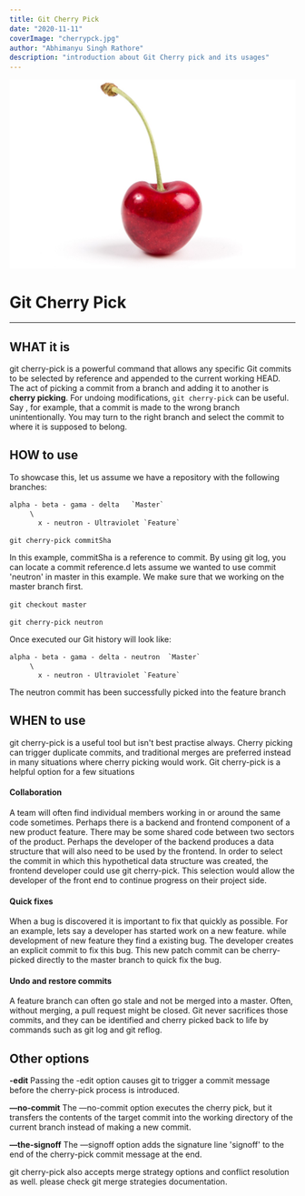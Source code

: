 ```yaml
---
title: Git Cherry Pick
date: "2020-11-11"
coverImage: "cherrypck.jpg"
author: "Abhimanyu Singh Rathore"
description: "introduction about Git Cherry pick and its usages"
---
```


![cherry](cherrypck.jpg)

# Git Cherry Pick
------------


## WHAT it is

git cherry-pick is a powerful command that allows any specific Git commits to be selected by reference and appended to the current working HEAD. The act of picking a commit from a branch and adding it to another is **cherry picking**. For undoing modifications, `git cherry-pick` can be useful. Say , for example, that a commit is made to the wrong branch unintentionally. You may turn to the right branch and select the commit to where it is supposed to belong. 


## HOW to use
To showcase this, let us assume we have a repository with the following branches:

    alpha - beta - gama - delta   `Master`
         \
           x - neutron - Ultraviolet `Feature`


`git cherry-pick commitSha`

In this example, commitSha is a reference to commit. By using git log, you can locate a commit reference.d lets assume we wanted to use commit 'neutron' in master in this example. We make sure that we working on the master branch first.

`git checkout master`

`git cherry-pick neutron`

Once executed our Git history will look like:

    alpha - beta - gama - delta - neutron  `Master`
         \
           x - neutron - Ultraviolet `Feature`
		   
The neutron commit has been successfully picked into the feature branch



## WHEN to use

git cherry-pick is a useful tool but isn't best practise always. Cherry picking can trigger duplicate commits, and traditional merges are preferred instead in many situations where cherry picking would work. Git cherry-pick is a helpful option for a few situations 

#### Collaboration
A team will often find individual members working in or around the same code sometimes. Perhaps there is a backend and frontend component of a new product feature. There may be some shared code between two sectors of the product. Perhaps the developer of the backend produces a data structure that will also need to be used by the frontend. In order to select the commit in which this hypothetical data structure was created, the frontend developer could use git cherry-pick. This selection would allow the developer of the front end to continue progress on their project side.

####  Quick fixes
When a bug is discovered it is important to fix that quickly as possible. For an example, lets say a developer has started work on a new feature. while development of new feature they find a existing bug. The developer creates an explicit commit to fix this bug. This new patch commit can be cherry-picked directly to the master branch to quick fix the bug.

####  Undo and restore commits
A feature branch can often go stale and not be merged into a master. Often, without merging, a pull request might be closed. Git never sacrifices those commits, and they can be identified and cherry picked back to life by commands such as git log and git reflog.





## Other options


**-edit**
Passing the -edit option causes git to trigger a commit message before the cherry-pick process is introduced.

**—no-commit**
The —no-commit option executes the cherry pick, but it transfers the contents of the target commit into the working directory of the current branch instead of making a new commit.

**—the-signoff**
The —signoff option adds the signature line 'signoff' to the end of the cherry-pick commit message at the end.

 git cherry-pick also accepts merge strategy options and conflict resolution as well. please check git merge strategies documentation.
